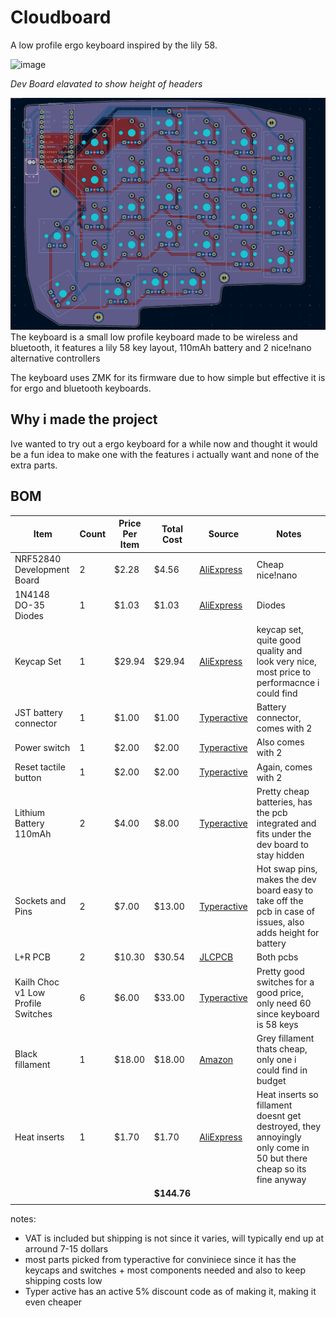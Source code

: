 # Cloudboard

A low profile ergo keyboard inspired by the lily 58.

![image](https://github.com/user-attachments/assets/91c70c8f-45e1-478f-9b0f-82848628a5e0)

*Dev Board elavated to show height of headers*

![pcb](static/pcb.png)
The keyboard is a small low profile keyboard made to be wireless and bluetooth, it features a lily 58 key layout, 110mAh battery and 2 nice!nano alternative controllers

The keyboard uses ZMK for its firmware due to how simple but effective it is for ergo and bluetooth keyboards.

## Why i made the project

Ive wanted to try out a ergo keyboard for a while now and thought it would be a fun idea to make one with the features i actually want and none of the extra parts.

## BOM

| Item                               | Count | Price Per Item | Total Cost  | Source                                                                                          | Notes                                                                                                              |
| ---------------------------------- | ----- | -------------- | ----------- | ----------------------------------------------------------------------------------------------- | ------------------------------------------------------------------------------------------------------------------ |
| NRF52840 Development Board         | 2     | $2.28          | $4.56       | [AliExpress](https://www.aliexpress.com/item/1005006343285322.html)                             | Cheap nice!nano                                                                                                    |
| 1N4148 DO-35 Diodes                | 1     | $1.03          | $1.03       | [AliExpress](https://www.aliexpress.com/item/1005002339916163.html)                             | Diodes                                                                                                             |
| Keycap Set                         | 1     | $29.94         | $29.94      | [AliExpress](https://www.aliexpress.com/item/1005007511714496.html)                             | keycap set, quite good quality and look very nice, most price to performacnce i could find                         |
| JST battery connector              | 1     | $1.00          | $1.00       | [Typeractive](https://typeractive.xyz/products/battery-jack?variant=45597492707559)             | Battery connector, comes with 2                                                                                    |
| Power switch                       | 1     | $2.00          | $2.00       | [Typeractive](https://typeractive.xyz/products/power-switch?variant=45597854171367)             | Also comes with 2                                                                                                  |
| Reset tactile button               | 1     | $2.00          | $2.00       | [Typeractive](https://typeractive.xyz/products/reset-button?variant=45597784932583)             | Again, comes with 2                                                                                                |
| Lithium Battery 110mAh             | 2     | $4.00          | $8.00       | [Typeractive](https://typeractive.xyz/products/lithium-battery-110mah?variant=43294731665639)   | Pretty cheap batteries, has the pcb integrated and fits under the dev board to stay hidden                         |
| Sockets and Pins                   | 2     | $7.00          | $13.00      | [Typeractive](https://typeractive.xyz/products/machine-sockets-and-pins?variant=45741664501991) | Hot swap pins, makes the dev board easy to take off the pcb in case of issues, also adds height for battery        |
| L+R PCB                            | 2     | $10.30         | $30.54      | [JLCPCB](https://cart.jlcpcb.com/quote?rand=0.6702360434866385)                                 | Both pcbs                                                                                                          |
| Kailh Choc v1 Low Profile Switches | 6     | $6.00          | $33.00      | [Typeractive](https://typeractive.xyz/products/choc-switches?variant=45741919240423)            | Pretty good switches for a good price, only need 60 since keyboard is 58 keys                                      |
| Black fillament                    | 1     | $18.00         | $18.00      | [Amazon](https://a.co/d/5nH2rc7)                                                                | Grey fillament thats cheap, only one i could find in budget                                                        |
| Heat inserts                       | 1     | $1.70          | $1.70       | [AliExpress](https://www.aliexpress.com/item/1005008666672949.html)                             | Heat inserts so fillament doesnt get destroyed, they annoyingly only come in 50 but there cheap so its fine anyway |
|                                    |       |                | **$144.76** |                                                                                                 |                                                                                                                    |
|                                    |

notes:

- VAT is included but shipping is not since it varies, will typically end up at arround 7-15 dollars
- most parts picked from typeractive for conviniece since it has the keycaps and switches + most components needed and also to keep shipping costs low
- Typer active has an active 5% discount code as of making it, making it even cheaper
